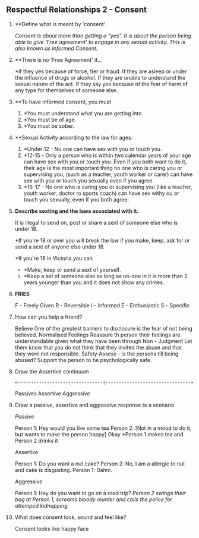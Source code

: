 ## Respectful Relationships 2 - Consent

1. **Define what is meant by 'consent'.

	*Consent is about more than getting a "yes". It is about the person being able to give 'Free agreement' to engage in any sexual activity. This is also known as Informed Consent.*
2. **There is no 'Free Agreement' if...
	
	*If they yes because of force, fier or fraud.
	If they are asleep or under the influence of drugs or alcohol.
	If they are unable to understand the sexual nature of the act.
	If they say yes because of the fear of harm of any type for themselves of someone else.

3. **To have informed consent, you must

	1.  *You must understand what you are getting into.
	2. *You must be of age.
	3. *You must be sober.

4. **Sexual Activity according to the law for ages.

	1. *Under 12 - No one can have sex with you or touch you.
	2. *12-15 - Only a person who is within two calendar years of your age can have sex with you or touch you. Even if you both want to do it, their age is the most important thing no one who is caring you or supervising you, (such as a teacher, youth worker or carer) can have sex with you or touch you sexually even if you agree
	3. *16-17 - No one who is caring you or supervising you (like a teacher, youth worker, doctor ro sports coach) can have sex withy ou or touch you sexually, even if you both agree. 

5. **Describe sexting and the laws associated with it.**
	
	It is illegal to send on, post or share a sext of someone else who is under 18.
	
	*If you're 18 or over you will break the law if you make, keep, ask for or send a sext of anyone else under 18.
	
	*If you're 18 in Victoria you can.
	- *Make, keep or send a sext of yourself.
	- *Keep a set of someone else as long as no-one in it is more than 2 years younger than you and it does not show any crimes.
6. **FRIES**

	F - Freely Given
	R - Reversible
	I - Informed
	E - Enthusiastic
	S - Specific

7. How can you help a friend?

	Believe
		One of the greatest barriers to disclosure is the fear of not being believed.
	Normalised Feelings
		Reassure th person their feelings are understandable given what they have been through
	Non - Judgment
		Let them know that you do not think that they invited the abuse and that they were not responsible.
	Safety
		Assess - is the persons till being abused?
		Support the person to be psychologically safe.

8. Draw the Assertive continuum

	   <--------------------------------|-------------------------------->
	Passives                                              Assertive                                            Aggressive

1. Draw a passive, assertive and aggressive response to a scenario 

	*Passive*

	Person 1: Hey would you like some tea
	Person 2: [Not in a mood to do it, but wants to make the person happy] Okay
	*Person 1 makes tea and Person 2 drinks it

	Assertive

	Person 1: Do you want a nut cake?
	Person 2: No, I am a allergic to nut and cake is disgusting.
	Person 1: Dahm.

	Aggressive

	Person 1: Hey do you want to go on a road trip?
	*Person 2 swings their bag at Person 1, screams bloody murder and calls the police for attemped kidnapping.*

2. What does consent look, sound and feel like?

	Consent looks like happy face